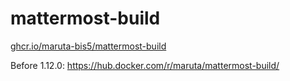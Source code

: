 mattermost-build
================

[ghcr.io/maruta-bis5/mattermost-build](https://github.com/maruta-bis5/mattermost-build/pkgs/container/mattermost-build)

Before 1.12.0: https://hub.docker.com/r/maruta/mattermost-build/
